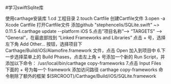 
#学习swiftSqlite库

使用carthage安装库 
1.cd 工程目录
2.touch Cartfile  创建Cartfile文件
3.open -a Xcode Cartfile  打开Cartfile文件   添加github "stephencelis/SQLite.swift" ~> 0.11.5
4.carthage update --platform iOS
5.点击”项目名称”–> “TARGETS” –> “General”，在最底部找到 “Linked Frameworks and Libraries” 点击 + 号，选择左下角 Add Other… 按钮，选择项目下 Carthage/Build/iOS/Alamofire.framework 文件，点击 Open 加入到项目中
6.下一步选择菜单上的 Build Phases，点击左上角 + 号添加一个新的 Run Script，并添加以下命令：  /usr/local/bin/carthage copy-frameworks
7.点击 Input Files 下面的 + 号为每一个 framework 添加访问路径
carthage copy-frameworks 命令剔除了额外的框架
$(SRCROOT)/Carthage/Build/iOS/SQLite.framework


